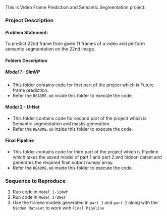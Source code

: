  This is Video Frame Prediction and Semantic Segmentation project:

### Project Description

#### Problem Statement:
To predict 22nd frame from given 11 frames of a video and perform semantic segmentation on the 22nd image. 

#### Folders Description

##### Model 1 - SimVP

- This folder contains code for first part of the project which is Future frame prediction.
- Refer the `README.md` inside this folder to execute the code.

#### Model 2 - U-Net

- This folder contains code for second part of the project which is Semantic segmentation and masks generation.
- Refer the `README.md` inside this folder to execute the code.

#### Final Pipeline

- This folder contains code for third part of the project which is Pipeline which takes the saved model of part 1 and part 2 and hidden datset and generates the required final output numpy array.
- Refer the `README.md` inside this folder to execute the code.


### Sequence to Reproduce

1) Run code in `Model 1-SimVP`
2) Run code in `Model 2-UNet`
3) Use the trained models generated in `part 1` and `part 2` along with the `hidden dataset` to work with `Final Pipeline`
